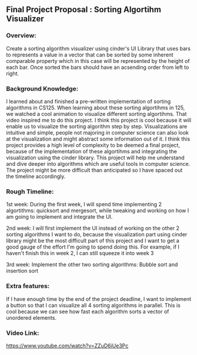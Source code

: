 ## Final Project Proposal : Sorting Algortihm Visualizer
### Overview:
Create a sorting algorithm visualizer using cinder's UI Library that uses bars to represents a value in a vector that can be sorted by some inherent comparable property which in this case will be represented by the height of each bar. Once sorted the bars should have an acsending order from left to right.
### Background Knowledge:
I learned about and finished a pre-written implementation of sorting algorithms in CS125. When learning about these sorting algortihms in 125, we watched a cool animation to visualize different sorting algortihms. That video inspired me to do this project. I think this project is cool because it will enable us to visualize the sorting algorithm step by step. Visualizations are intuitive and simple, people not majoring in computer science can also look at the visualization and might abstract some information out of it. I think this project provides a high level of complexity to be deemed a final project, because of the implementation of these algortihms and integrating the visualization using the cinder library. This project will help me understand and dive deeper into algorithms which are useful tools in computer science. The project might be more difficult than anticipated so I have spaced out the timeline accordingly.
### Rough Timeline:
1st week: During the first week, I will spend time implementing 2 algortithms: quicksort and mergesort, while tweaking and working on how I am going to implement and integrate the UI.

2nd week: I will first implement the UI instead of working on the other 2 sorting algorithms I want to do, because the visualization part using cinder library might be the most difficult part of this project and I want to get a good gauge of the effort I'm going to spend doing this. For example, if I haven't finish this in week 2, I can still squeeze it into week 3

3rd week: Implement the other two sorting algorithms: Bubble sort and insertion sort

### Extra features:
If I have enough time by the end of the project deadline, I want to implement a button so that I can visualize all 4 sorting algorithms in parallel. This is cool because we can see how fast each algorithm sorts a vector of unordered elements.

### Video Link:
https://www.youtube.com/watch?v=ZZuD6iUe3Pc
